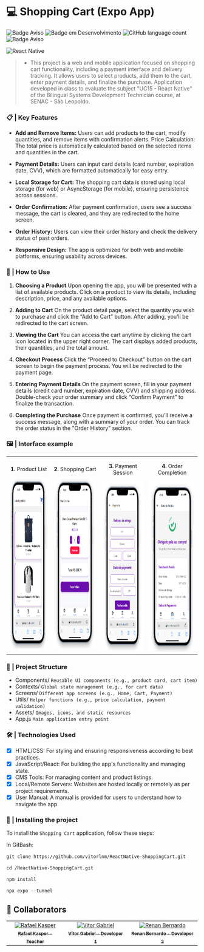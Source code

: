 # 💻 Shopping Cart (Expo App)

![Badge Aviso](https://img.shields.io/static/v1?label=REPO%20SIZE&message=307%20MB&color=1E90FF&style=for-the-badge)
![Badge em Desenvolvimento](http://img.shields.io/static/v1?label=STATUS&message=FINISHED&color=7CFC00&style=for-the-badge)
![GitHub language count](https://img.shields.io/github/languages/count/vitorlnm/ReactNative-ShoppingCart?style=for-the-badge)
![Badge Aviso](https://img.shields.io/static/v1?label=Count%20Commits&message=10&color=6A5ACD&style=for-the-badge)

<img src="https://images.pexels.com/photos/4968391/pexels-photo-4968391.jpeg?auto=compress&cs=tinysrgb&w=1260&h=750&dpr=2" alt="React Native">

> - This project is a web and mobile application focused on shopping cart functionality, including a payment interface and delivery tracking. It allows users to select products, add them to the cart, enter payment details, and finalize the purchase. Application developed in class to evaluate the subject "UC15 - React Native" of the Bilingual Systems Development Technician course, at SENAC - São Leopoldo.

### 📋 | Key Features

- **Add and Remove Items:** Users can add products to the cart, modify quantities, and remove items with confirmation alerts.
Price Calculation: The total price is automatically calculated based on the selected items and quantities in the cart.

- **Payment Details:** Users can input card details (card number, expiration date, CVV), which are formatted automatically for easy entry.

- **Local Storage for Cart:** The shopping cart data is stored using local storage (for web) or AsyncStorage (for mobile), ensuring persistence across sessions.

- **Order Confirmation:** After payment confirmation, users see a success message, the cart is cleared, and they are redirected to the home screen.

- **Order History:** Users can view their order history and check the delivery status of past orders.

- **Responsive Design:** The app is optimized for both web and mobile platforms, ensuring usability across devices.

### 📝 | How to Use

1. **Choosing a Product**
Upon opening the app, you will be presented with a list of available products. Click on a product to view its details, including description, price, and any available options.

2. **Adding to Cart**
On the product detail page, select the quantity you wish to purchase and click the “Add to Cart” button. After adding, you’ll be redirected to the cart screen.

3. **Viewing the Cart**
You can access the cart anytime by clicking the cart icon located in the upper right corner. The cart displays added products, their quantities, and the total amount.

4. **Checkout Process**
Click the “Proceed to Checkout” button on the cart screen to begin the payment process. You will be redirected to the payment page.

5. **Entering Payment Details**
On the payment screen, fill in your payment details (credit card number, expiration date, CVV) and shipping address. Double-check your order summary and click “Confirm Payment” to finalize the transaction.

6. **Completing the Purchase**
Once payment is confirmed, you’ll receive a success message, along with a summary of your order. You can track the order status in the "Order History" section.

### 🖼️ | Interface example

<table>
  <tr>
    <td align="center">
      <p><b>1.</b> Product List</p>
      <img src="./assets/productlist.png" alt="Product List" height="450">
    </td>
    <td align="center">
      <p><b>2.</b> Shopping Cart</p>
      <img src="./assets/cart.png" alt="Cart" height="450">
    </td>
    <td align="center">
      <p><b>3.</b> Payment Session</p>
      <img src="./assets/payment.png" alt="Payment" height="450">
    </td>
  <td align="center">
      <p><b>4.</b> Order Completion</p>
      <img src="./assets/screen.png" alt="Order Completion" height="450">
    </td>
  </tr>
</table>

### 📂 | Project Structure

- Components/ `Reusable UI components (e.g., product card, cart item)` 
- Contexts/ `Global state management (e.g., for cart data)` 
- Screens/  `Different app screens (e.g., Home, Cart, Payment)` 
- Utils/  `Helper functions (e.g., price calculation, payment validation)` 
- Assets/  `Images, icons, and static resources` 
- App.js  `Main application entry point` 

### 🛠️ | Technologies Used

- [X] HTML/CSS: For styling and ensuring responsiveness according to best practices.
- [X] JavaScript/React: For building the app's functionality and managing state.
- [X] CMS Tools: For managing content and product listings.
- [X] Local/Remote Servers: Websites are hosted locally or remotely as per project requirements.
- [X] User Manual: A manual is provided for users to understand how to navigate the app.

### 🚀 | Installing the project

To install the `Shopping Cart` application, follow these steps:

In GitBash:

```
git clone https://github.com/vitorlnm/ReactNative-ShoppingCart.git
```

```
cd /ReactNative-ShoppingCart.git
```

```
npm install
```

```
npx expo --tunnel
```

## 🤝 Collaborators

<table>
  <tr>
    <td align="center">
      <a href="#" title="Rafael Kasper">
        <img src="https://avatars.githubusercontent.com/u/42684330?v=4" width="100px;" alt="Rafael Kasper"/><br>
        <sub>
          <b>Rafael Kasper - Teacher</b>
        </sub>
      </a>
    </td>

  <td align="center">
      <a href="#" title="Vitor Gabriel">
        <img src="https://avatars.githubusercontent.com/u/79713907?v=4" width="100px;" alt="Vitor Gabriel"/><br>
        <sub>
          <b>Vitor Gabriel - Developer 1</b>
        </sub>
      </a>
    </td>

<td align="center">
      <a href="#" title="Renan Bernardo">
        <img src="https://cdn.discordapp.com/attachments/1204827550946168884/1299534491320320081/412695563_1429922514263509_8172059649901029130_n.png?ex=671d8d4e&is=671c3bce&hm=1820d12bb760755f715c4177039a19f66acfa9feeabb055846a94ac298a3fe1f&" width="100px;" alt="Renan Bernardo"/><br>
        <sub>
          <b>Renan Bernardo - Developer 2</b>
        </sub>
      </a>
    </td>
  </tr>

</table>
